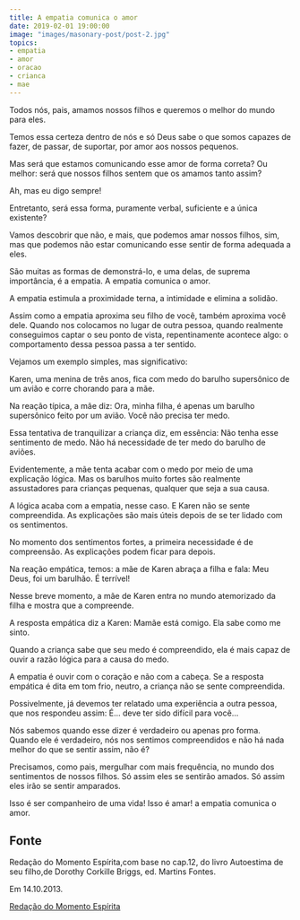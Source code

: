 ```yaml
---
title: A empatia comunica o amor
date: 2019-02-01 19:00:00
image: "images/masonary-post/post-2.jpg"
topics: 
- empatia
- amor
- oracao
- crianca
- mae
---
```


Todos nós, pais, amamos nossos filhos e queremos o melhor do mundo para eles.

Temos essa certeza dentro de nós e só Deus sabe o que somos capazes de fazer,
de passar, de suportar, por amor aos nossos pequenos.

Mas será que estamos comunicando esse amor de forma correta? Ou melhor: será
que nossos filhos sentem que os amamos tanto assim?

Ah, mas eu digo sempre!

Entretanto, será essa forma, puramente verbal, suficiente e a única existente?

Vamos descobrir que não, e mais, que podemos amar nossos filhos, sim, mas que
podemos não estar comunicando esse sentir de forma adequada a eles.

São muitas as formas de demonstrá-lo, e uma delas, de suprema importância, é a
empatia. A empatia comunica o amor.

A empatia estimula a proximidade terna, a intimidade e elimina a solidão.

Assim como a empatia aproxima seu filho de você, também aproxima você dele.
Quando nos colocamos no lugar de outra pessoa, quando realmente conseguimos
captar o seu ponto de vista, repentinamente acontece algo: o comportamento
dessa pessoa passa a ter sentido.

Vejamos um exemplo simples, mas significativo:

Karen, uma menina de três anos, fica com medo do barulho supersônico de um
avião e corre chorando para a mãe.

Na reação típica, a mãe diz: Ora, minha filha, é apenas um barulho supersônico
feito por um avião. Você não precisa ter medo.

Essa tentativa de tranquilizar a criança diz, em essência: Não tenha esse
sentimento de medo. Não há necessidade de ter medo do barulho de aviões.

Evidentemente, a mãe tenta acabar com o medo por meio de uma explicação lógica.
Mas os barulhos muito fortes são realmente assustadores para crianças pequenas,
qualquer que seja a sua causa.

A lógica acaba com a empatia, nesse caso. E Karen não se sente compreendida. As
explicações são mais úteis depois de se ter lidado com os sentimentos.

No momento dos sentimentos fortes, a primeira necessidade é de compreensão. As
explicações podem ficar para depois.

Na reação empática, temos: a mãe de Karen abraça a filha e fala: Meu Deus, foi
um barulhão. É terrível!

Nesse breve momento, a mãe de Karen entra no mundo atemorizado da filha e
mostra que a compreende.

A resposta empática diz a Karen: Mamãe está comigo. Ela sabe como me sinto.

Quando a criança sabe que seu medo é compreendido, ela é mais capaz de ouvir a
razão lógica para a causa do medo.

A empatia é ouvir com o coração e não com a cabeça. Se a resposta empática é
dita em tom frio, neutro, a criança não se sente compreendida.

Possivelmente, já devemos ter relatado uma experiência a outra pessoa, que nos
respondeu assim: É... deve ter sido difícil para você...

Nós sabemos quando esse dizer é verdadeiro ou apenas pro forma. Quando ele é
verdadeiro, nós nos sentimos compreendidos e não há nada melhor do que se
sentir assim, não é?

Precisamos, como pais, mergulhar com mais frequência, no mundo dos sentimentos
de nossos filhos. Só assim eles se sentirão amados. Só assim eles irão se
sentir amparados.

Isso é ser companheiro de uma vida! Isso é amar! a empatia comunica o amor.


## Fonte
Redação do Momento Espírita,com base no cap.12, do
livro Autoestima de seu filho,de Dorothy Corkille Briggs, ed.
Martins Fontes.

Em 14.10.2013.


[Redação do Momento Espírita](http://momento.com.br/pt/ler_texto.php?id=3930)

